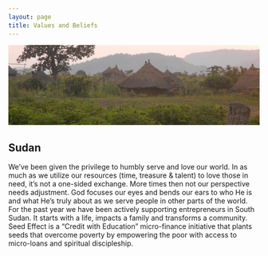 ```yaml
---
layout: page
title: Values and Beliefs
---
```


<img class="banner" src="/img/sudan.jpg" />

## Sudan

We’ve been given the privilege to humbly serve and love our world. In as much as we utilize our resources (time, treasure & talent) to love those in need, it’s not a one-sided exchange. More times then not our perspective needs adjustment.  God focuses our eyes and bends our ears to who He is and what He’s truly about as we serve people in other parts of the world. For the past year we have been actively supporting entrepreneurs in South Sudan.  It starts with a life, impacts a family and transforms a community.  Seed Effect is a “Credit with Education” micro-finance initiative that plants seeds that overcome poverty by empowering the poor with access to micro-loans and spiritual discipleship.
